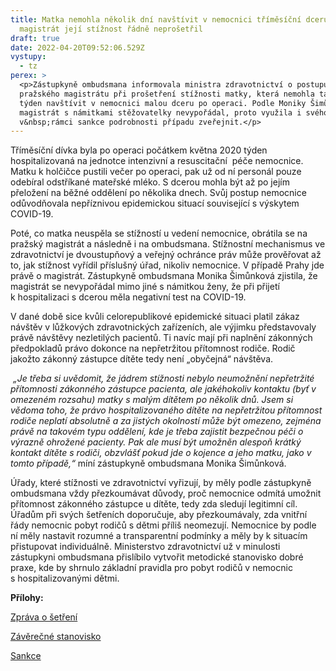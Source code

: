 ```yaml
---
title: Matka nemohla několik dní navštívit v nemocnici tříměsíční dceru,
  magistrát její stížnost řádně neprošetřil
draft: true
date: 2022-04-20T09:52:06.529Z
vystupy:
  - tz
perex: >
  <p>Zástupkyně ombudsmana informovala ministra zdravotnictví o postupu
  pražského magistrátu při prošetření stížnosti matky, která nemohla takřka
  týden navštívit v nemocnici malou dceru po operaci. Podle Moniky Šimůnkové se
  magistrát s námitkami stěžovatelky nevypořádal, proto využila i svého práva
  v&nbsp;rámci sankce podrobnosti případu zveřejnit.</p>
---
```

<p>Tříměsíční dívka byla po operaci počátkem&nbsp;května 2020 týden hospitalizovaná na jednotce intenzivní a resuscitační &nbsp;péče nemocnice. Matku k&nbsp;holčičce pustili večer po operaci, pak už od ní personál pouze odebíral odstříkané mateřské mléko. S dcerou mohla být až po jejím přeložení na běžné oddělení po několika dnech. Svůj postup nemocnice odůvodňovala nepříznivou epidemickou situací související s&nbsp;výskytem COVID-19.</p>

<p>Poté, co matka neuspěla se stížností u vedení nemocnice, obrátila se na pražský magistrát a následně i na ombudsmana. Stížnostní mechanismus ve zdravotnictví je dvoustupňový a veřejný ochránce práv může prověřovat až to, jak stížnost vyřídil příslušný úřad, nikoliv nemocnice. V&nbsp;případě Prahy jde právě o magistrát. Zástupkyně ombudsmana Monika Šimůnková zjistila, že magistrát se nevypořádal mimo jiné s&nbsp;námitkou ženy, že při přijetí k&nbsp;hospitalizaci s&nbsp;dcerou měla negativní test na COVID-19.</p>

<p>V dané době sice kvůli celorepublikové epidemické situaci platil zákaz návštěv v lůžkových zdravotnických zařízeních, ale výjimku představovaly právě návštěvy nezletilých pacientů. Ti navíc mají při naplnění zákonných předpokladů právo dokonce na&nbsp;nepřetržitou přítomnost rodiče. Rodič jakožto zákonný zástupce dítěte tedy není &bdquo;obyčejná&ldquo; návštěva.</p>

<p><em>&nbsp;&bdquo;Je třeba si uvědomit, že jádrem stížnosti nebylo neumožnění nepřetržité přítomnosti zákonného zástupce pacienta, ale jakéhokoliv kontaktu (byť v omezeném rozsahu) matky s&nbsp;malým dítětem po několik dnů. Jsem si vědoma toho, že právo hospitalizovaného dítěte na nepřetržitou přítomnost rodiče neplatí absolutně a za jistých okolností může být omezeno, zejména právě na takovém typu oddělení, kde je třeba zajistit bezpečnou péči o výrazně ohrožené pacienty. Pak ale musí být umožněn alespoň krátký kontakt dítěte s rodiči, obzvlášť pokud jde o kojence a jeho matku, jako v tomto případě,&ldquo; </em>míní zástupkyně ombudsmana Monika Šimůnková.</p>

<p>Úřady, které stížnosti ve zdravotnictví vyřizují, by měly podle zástupkyně ombudsmana vždy přezkoumávat důvody, proč nemocnice odmítá umožnit přítomnost zákonného zástupce u dítěte, tedy zda sledují legitimní cíl. Úřadům při svých šetřeních doporučuje, aby přezkoumávaly, zda vnitřní řády nemocnic pobyt rodičů s&nbsp;dětmi příliš neomezují. Nemocnice by podle ní měly nastavit rozumné a transparentní podmínky a měly by k&nbsp;situacím přistupovat individuálně. Ministerstvo zdravotnictví už v&nbsp;minulosti zástupkyni ombudsmana přislíbilo vytvořit metodické stanovisko dobré praxe, kde by shrnulo základní pravidla pro pobyt rodičů v&nbsp;nemocnic s&nbsp;hospitalizovanými dětmi.</p>

<p><strong>Přílohy: </strong></p>

<p><a href="https://eso.ochrance.cz/Nalezene/Edit/10306">Zpráva o šetření</a></p>

<p><a href="https://eso.ochrance.cz/Nalezene/Edit/10308">Závěrečné stanovisko</a></p>

<p><a href="https://eso.ochrance.cz/Nalezene/Edit/10300">Sankce</a></p>
